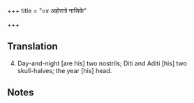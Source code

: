+++
title = "०४ अहोरात्रे नासिके"

+++
## Translation
4. Day-and-night \[are his\] two nostrils; Diti and Aditi \[his\] two  
skull-halves; the year \[his\] head.

## Notes

